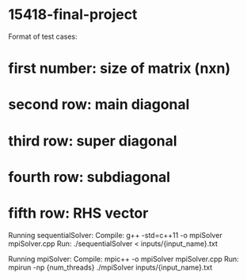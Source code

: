 # 15418-final-project

Format of test cases:
# first number: size of matrix (nxn)
# second row: main diagonal
# third row: super diagonal
# fourth row: subdiagonal
# fifth row: RHS vector


Running sequentialSolver:
Compile: g++ -std=c++11 -o mpiSolver mpiSolver.cpp
Run: ./sequentialSolver < inputs/{input_name}.txt

Running mpiSolver:
Compile: mpic++ -o mpiSolver mpiSolver.cpp
Run: mpirun -np {num_threads} ./mpiSolver inputs/{input_name}.txt